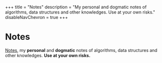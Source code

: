 +++
title = "Notes"
description = "My personal and dogmatic notes of algorithms, data structures and other knowledges. Use at your own risks."
disableNavChevron = true
+++

# Notes

[Notes](https://github.com/wdhif/notes), my **personal** and **dogmatic** notes of algorithms, data structures and other knowledges. **Use at your own risks.**

